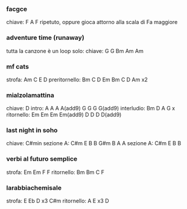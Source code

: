 ### facgce
chiave: F
	A F ripetuto, oppure gioca attorno alla scala di Fa maggiore

### adventure time (runaway)
tutta la canzone è un loop solo:
chiave: G
	G Bm Am Am

### mf cats
strofa:
	Am C E D
preritornello:
	Bm C D Em
	Bm C D Am
	x2
### mialzolamattina
chiave: D
intro:
	A A A A(add9) G G G G(add9)
interludio:
	Bm D A G x
ritornello:
	Em Em Em Em(add9)
	D D D D(add9)

### last night in soho
chiave: C#min
sezione A:
	C#m E B B
	G#m B A A
sezione A:
	C#m E B B

### verbi al futuro semplice
strofa:
	Em Em F F
ritornello:
	Bm Bm C F

### larabbiachemisale
strofa:
	E Eb D x3
	C#m
ritornello:
	A E x3
	D